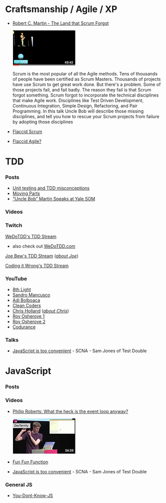 # Craftsmanship / Agile / XP

- [Robert C. Martin - The Land that Scrum Forgot](https://www.youtube.com/watch?v=hG4LH6P8Syk)

    <img src="images/land-that-scrum-forgot.png" width="200" height="113" title="Land That Scrum Forgot Keynote">

    Scrum is the most popular of all the Agile methods. Tens of thousands of people have been certified as Scrum Masters. Thousands of projects have use Scrum to get great work done. But there's a problem. Some of those projects fail, and fail badly. The reason they fail is that Scrum forgot something. Scrum forgot to incorporate the technical disciplines that make Agile work. Disciplines like Test Driven Development, Continuous Integration, Simple Design, Refactoring, and Pair Programming. In this talk Uncle Bob will describe those missing disciplines, and tell you how to rescue your Scrum projects from failure by adopting those disciplines
- [Flaccid Scrum](https://martinfowler.com/bliki/FlaccidScrum.html)
- [Flaccid Agile?](https://medium.com/@marko.bjelac/flaccid-agile-308be2982174)

# TDD

### Posts
- [Unit testing and TDD misconceptions](https://www.linkedin.com/pulse/unit-testing-tdd-misconceptions-marko-bjelac/)
- [Moving Parts](http://bit.ly/parts-moving)
- [“Uncle Bob” Martin Speaks at Yale SOM](https://som.yale.edu/news/2014/09/uncle-bob-martin-speaks-yale-som)

### Videos


### Twitch
[WeDoTDD's TDD Stream](https://www.twitch.tv/wedotdd)
- also check out [WeDoTDD.com](WeDoTDD.com)

[Joe Bew's TDD Stream](https://www.twitch.tv/videos/295109802) (<span style="font-size: 10">*[about Joe](https://joebew42.github.io/twitch/about/)*</a>)

[Coding it Wrong's TDD Stream](https://www.twitch.tv/videos/295562825)

### YouTube

- [8th Light](https://www.youtube.com/channel/UClJNsSHF9yR-MU4v-VosZ1A/videos)
- [Sandro Mancusco](https://www.youtube.com/user/sandromancuso/videos)
- [Adi Bolboaca](https://www.youtube.com/channel/UC7H7P2tu2i3Wnz-ZBdnO13Q)
- [Clean Coders](https://www.youtube.com/user/cleancoders/videos)
- [Chris Holland](https://www.youtube.com/channel/UCtGq0kpqgpc83ShN_rZQFbA) (<span style="font-size: 10">*[about Chris](https://twitter.com/chrisholland)*</a>)
- [Roy Osherove 1](https://www.youtube.com/channel/UCM9Jz0z1IXlgGy_CY3wGRWA)
- [Roy Osherove 2](https://www.youtube.com/channel/UCuDFkDK8Y_CQFV2zPHfhWIQ?pbjreload=10)
- [Codurance](https://www.youtube.com/channel/UCacyhBPMQpC4Vi-WqtrRpBw)

### Talks
- [JavaScript is too convenient](https://vimeo.com/267418198?activityReferer=1) -  SCNA - Sam Jones of Test Double

# JavaScript
### Posts
### Videos
- [Philip Roberts: What the heck is the event loop anyway?](https://www.youtube.com/watch?v=8aGhZQkoFbQ)

    <img src="images/what-is-the-js-even-loop.png" width="200" height="113" title="Land That Scrum Forgot Keynote">

- [Fun Fun Function](https://www.youtube.com/channel/UCO1cgjhGzsSYb1rsB4bFe4Q)
- [JavaScript is too convenient](https://vimeo.com/267418198?activityReferer=1) -  SCNA - Sam Jones of Test Double

### General JS
- [You-Dont-Know-JS](https://github.com/getify/You-Dont-Know-JS)



